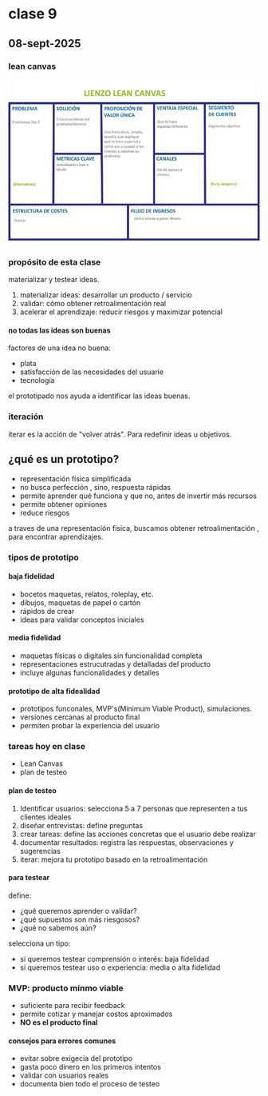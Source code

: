 # clase 9

## 08-sept-2025

### lean canvas

![lean canvas](./lean-canvas.jpg)

### propósito de esta clase

materializar y testear ideas.

1. materializar ideas: desarrollar un producto / servicio
2. validar: cómo obtener retroalimentación real
3. acelerar el aprendizaje: reducir riesgos y maximizar potencial

#### no todas las ideas son buenas

factores de una idea no buena:

- plata
- satisfacción de las necesidades del usuarie
- tecnología

el prototipado nos ayuda a identificar las ideas buenas.

### iteración

iterar es la acción de "volver atrás". Para redefinir ideas u objetivos.

## ¿qué es un prototipo?

- representación física simplificada
- no busca perfección , sino, respuesta rápidas
- permite aprender qué funciona y que no, antes de invertir más recursos
- permite obtener opiniones
- reduce riesgos

a traves de una representación fisica, buscamos obtener retroalimentación , para encontrar aprendizajes.

### tipos de prototipo

#### baja fidelidad

- bocetos maquetas, relatos, roleplay, etc.
- dibujos, maquetas de papel o cartón
- rápidos de crear
- ideas para validar conceptos iniciales

#### media fidelidad

- maquetas físicas o digitales sin funcionalidad completa
- representaciones estrucutradas y detalladas del producto
- incluye algunas funcionalidades y detalles

#### prototipo de alta fidealidad

- prototipos funconales, MVP's(Minimum Viable Product), simulaciones.
- versiones cercanas al producto final
- permiten probar la experiencia del usuario

### tareas hoy en clase

- Lean Canvas
- plan de testeo

#### plan de testeo

1. Identificar usuarios: selecciona 5 a 7 personas que representen a tus clientes ideales
2. diseñar entrevistas: define preguntas
3. crear tareas: define las acciones concretas que el usuario debe realizar
4. documentar resultados: registra las respuestas, observaciones y sugerencias
5. iterar: mejora tu prototipo basado en la retroalimentación

#### para testear

define:

- ¿qué queremos aprender o validar?
- ¿qué supuestos son más riesgosos?
- ¿qué no sabemos aún?

selecciona un tipo:

- si queremos testear comprensión o interés: baja fidelidad
- si queremos testear uso o experiencia: media o alta fidelidad

### MVP: producto mínmo viable

- suficiente para recibir feedback
- permite cotizar y manejar costos aproximados
- **NO es el producto final**

#### consejos para errores comunes

- evitar sobre exigecia del prototipo
- gasta poco dinero en los primeros intentos
- validar con usuarios reales
- documenta bien todo el proceso de testeo
